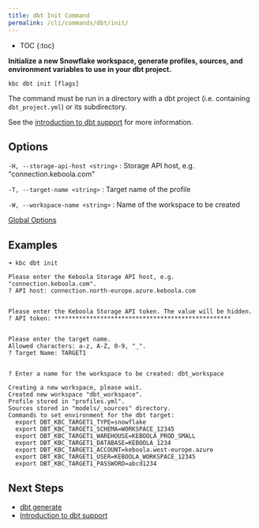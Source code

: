 ```yaml
---
title: dbt Init Command
permalink: /cli/commands/dbt/init/
---
```


* TOC
{:toc}

**Initialize a new Snowflake workspace, generate profiles, sources, and environment variables to use in your dbt project.**

```
kbc dbt init [flags]
```

The command must be run in a directory with a dbt project (i.e. containing `dbt_project.yml`) or its subdirectory.

See the [introduction to dbt support](/cli/dbt/) for more information.

## Options

`-H, --storage-api-host <string>`
: Storage API host, e.g. "connection.keboola.com"

`-T, --target-name <string>`
: Target name of the profile

`-W, --workspace-name <string>` 
: Name of the workspace to be created

[Global Options](/cli/commands/#global-options)

## Examples

```
➜ kbc dbt init

Please enter the Keboola Storage API host, e.g. "connection.keboola.com".
? API host: connection.north-europe.azure.keboola.com


Please enter the Keboola Storage API token. The value will be hidden.
? API token: **************************************************


Please enter the target name.
Allowed characters: a-z, A-Z, 0-9, "_".
? Target Name: TARGET1


? Enter a name for the workspace to be created: dbt_workspace

Creating a new workspace, please wait.
Created new workspace "dbt_workspace".
Profile stored in "profiles.yml".
Sources stored in "models/_sources" directory.
Commands to set environment for the dbt target:
  export DBT_KBC_TARGET1_TYPE=snowflake
  export DBT_KBC_TARGET1_SCHEMA=WORKSPACE_12345
  export DBT_KBC_TARGET1_WAREHOUSE=KEBOOLA_PROD_SMALL
  export DBT_KBC_TARGET1_DATABASE=KEBOOLA_1234
  export DBT_KBC_TARGET1_ACCOUNT=keboola.west-europe.azure
  export DBT_KBC_TARGET1_USER=KEBOOLA_WORKSPACE_12345
  export DBT_KBC_TARGET1_PASSWORD=abcd1234
```

## Next Steps

- [dbt generate](/cli/commands/dbt/generate/)
- [Introduction to dbt support](/cli/dbt/)

